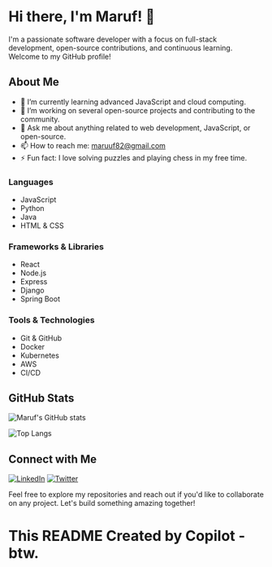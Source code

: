 # Hi there, I'm Maruf! 👋
I'm a passionate software developer with a focus on full-stack development, open-source contributions, and continuous learning. Welcome to my GitHub profile!

## About Me

- 🌱 I’m currently learning advanced JavaScript and cloud computing.
- 🔭 I’m working on several open-source projects and contributing to the community.
- 💬 Ask me about anything related to web development, JavaScript, or open-source.
- 📫 How to reach me: [maruuf82@gmail.com](mailto:maruuf82@gmail.com)
- ⚡ Fun fact: I love solving puzzles and playing chess in my free time.

### Languages

- JavaScript
- Python
- Java
- HTML & CSS

### Frameworks & Libraries

- React
- Node.js
- Express
- Django
- Spring Boot

### Tools & Technologies

- Git & GitHub
- Docker
- Kubernetes
- AWS
- CI/CD

## GitHub Stats

![Maruf's GitHub stats](https://github-readme-stats.vercel.app/api?username=mmaruf23&show_icons=true&theme=radical)

![Top Langs](https://github-readme-stats.vercel.app/api/top-langs/?username=mmaruf23&layout=compact&theme=radical)

## Connect with Me

[![LinkedIn](https://img.shields.io/badge/LinkedIn-blue?style=flat&logo=linkedin&labelColor=blue)](https://www.linkedin.com/in/mmaruf23/)
[![Twitter](https://img.shields.io/badge/Twitter-1DA1F2?style=flat&logo=twitter&logoColor=white)](https://twitter.com/mmaruf23)

Feel free to explore my repositories and reach out if you'd like to collaborate on any project. Let's build something amazing together!

# This README Created by Copilot - btw.
